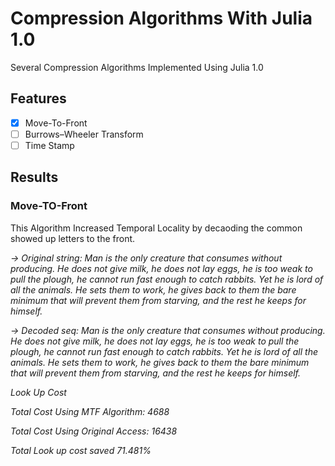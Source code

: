 # Compression Algorithms With Julia 1.0
Several Compression Algorithms Implemented Using Julia 1.0

## Features
- [x] Move-To-Front
- [ ] Burrows–Wheeler Transform
- [ ] Time Stamp

## Results

### Move-TO-Front

This Algorithm Increased Temporal Locality by decaoding the common showed up letters to the front.

_-> Original string: 
Man is the only creature that consumes without producing. He does not give milk, he does not lay eggs, he is too weak to pull the plough, he cannot run fast enough to catch rabbits. Yet he is lord of all the animals. He sets them to work, he gives back to them the bare minimum that will prevent them from starving, and the rest he keeps for himself._

_-> Decoded seq: 
Man is the only creature that consumes without producing. He does not give milk, he does not lay eggs, he is too weak to pull the plough, he cannot run fast enough to catch rabbits. Yet he is lord of all the animals. He sets them to work, he gives back to them the bare minimum that will prevent them from starving, and the rest he keeps for himself._

_Look Up Cost_

_Total Cost Using MTF Algorithm: 4688_

_Total Cost Using Original Access: 16438_

_Total Look up cost saved 71.481%_
